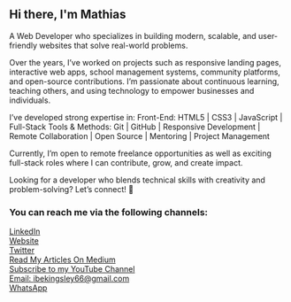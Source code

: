 ## Hi there, I'm Mathias

A Web Developer who specializes in building modern, scalable, and user-friendly websites that solve real-world problems.

Over the years, I’ve worked on projects such as responsive landing pages, interactive web apps, school management systems, community platforms, and open-source contributions. I’m passionate about continuous learning, teaching others, and using technology to empower businesses and individuals.

I’ve developed strong expertise in:
Front-End: HTML5 | CSS3 | JavaScript |
Full-Stack Tools & Methods: Git | GitHub | Responsive Development | Remote Collaboration | Open Source | Mentoring | Project Management

Currently, I’m open to remote freelance opportunities as well as exciting full-stack roles where I can contribute, grow, and create impact.

Looking for a developer who blends technical skills with creativity and problem-solving? Let’s connect! 🚀

### You can reach me via the following channels:

[LinkedIn](https://www.linkedin.com/in/kingsley-ibe/)<br/>
[Website](https://kingsleyibe.vercel.app/)<br/>
[Twitter](https://x.com/kingsleyibec)<br/>
[Read My Articles On Medium](https://medium.com/@ibekingsley)<br/>
[Subscribe to my YouTube Channel](https://youtube.com/@kingsleyibe)<br/>
[Email: ibekingsley66@gmail.com](https://mail.google.com/mail/u/0/#inbox?compose=new)<br/>
[WhatsApp](https://api.whatsapp.com/send/?phone=2347030331929&text&app_absent=0)<br/>

